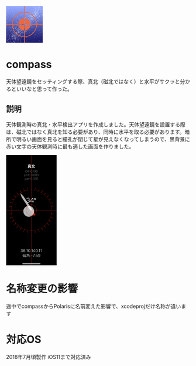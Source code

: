 <img src="https://github.com/en0qi/compass/blob/master/polaris.png?raw=true" alt="" title="アイコン" height="100px">

# compass
天体望遠鏡をセッティングする際、真北（磁北ではなく）と水平がサクッと分かるといいなと思って作った。

## 説明
天体観測時の真北・水平検出アプリを作成しました。天体望遠鏡を設置する際は、磁北ではなく真北を知る必要があり、同時に水平を取る必要があります。暗所で明るい画面を見ると瞳孔が閉じて星が見えなくなってしまうので、黒背景に赤い文字の天体観測時に最も適した画面を作りました。

<img src="https://github.com/en0qi/compass/blob/master/screenShot.PNG?raw=true" alt="" title="スクショ" height="300px">

# 名称変更の影響
途中でcompassからPolarisに名前変えた影響で、xcodeprojだけ名称が違います

# 対応OS
2018年7月頃製作 iOS11まで対応済み
